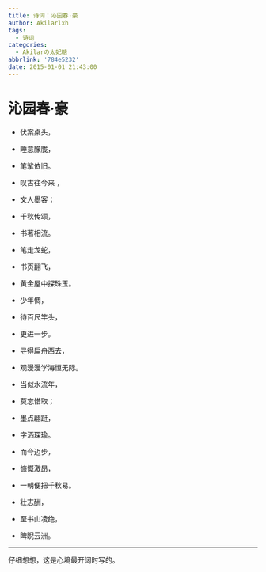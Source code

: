 ```yaml
---
title: 诗词：沁园春·豪
author: Akilarlxh
tags:
  - 诗词
categories:
  - Akilarの太妃糖
abbrlink: '784e5232'
date: 2015-01-01 21:43:00
---
```

# 沁园春·豪

- 伏案桌头，
- 睡意朦胧，
- 笔挲依旧。
- 叹古往今来 ，
- 文人墨客；
- 千秋传颂，
- 书著相流。
- 笔走龙蛇，
- 书页翻飞，
- 黄金屋中探珠玉。
- 少年惆，
- 待百尺竿头，
- 更进一步。


- 寻得扁舟西去，
- 观漫漫学海恒无际。
- 当似水流年，
- 莫忘惜取；
- 墨点翩跹，
- 字洒琛瑜。
- 而今迈步，
- 慷慨激昂，
- 一朝便把千秋易。
- 壮志酬，
- 至书山凌绝，
- 睥睨云洲。


---
仔细想想，这是心境最开阔时写的。